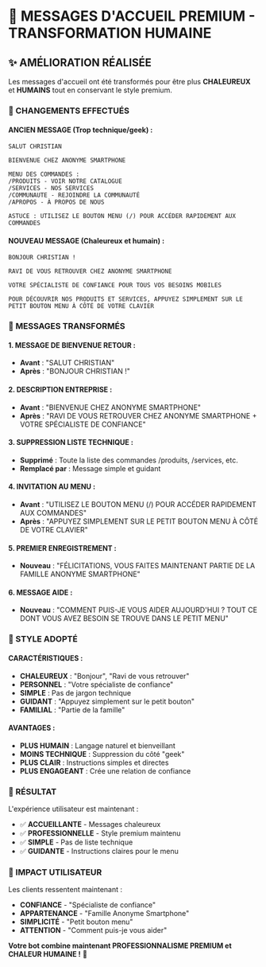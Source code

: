 # 💬 MESSAGES D'ACCUEIL PREMIUM - TRANSFORMATION HUMAINE

## ✨ AMÉLIORATION RÉALISÉE

Les messages d'accueil ont été transformés pour être plus **CHALEUREUX** et **HUMAINS** tout en conservant le style premium.

### 🎯 CHANGEMENTS EFFECTUÉS

#### ANCIEN MESSAGE (Trop technique/geek) :
```
SALUT CHRISTIAN

BIENVENUE CHEZ ANONYME SMARTPHONE

MENU DES COMMANDES :
/PRODUITS - VOIR NOTRE CATALOGUE
/SERVICES - NOS SERVICES
/COMMUNAUTE - REJOINDRE LA COMMUNAUTÉ
/APROPOS - À PROPOS DE NOUS

ASTUCE : UTILISEZ LE BOUTON MENU (/) POUR ACCÉDER RAPIDEMENT AUX COMMANDES
```

#### NOUVEAU MESSAGE (Chaleureux et humain) :
```
BONJOUR CHRISTIAN !

RAVI DE VOUS RETROUVER CHEZ ANONYME SMARTPHONE

VOTRE SPÉCIALISTE DE CONFIANCE POUR TOUS VOS BESOINS MOBILES

POUR DÉCOUVRIR NOS PRODUITS ET SERVICES, APPUYEZ SIMPLEMENT SUR LE PETIT BOUTON MENU À CÔTÉ DE VOTRE CLAVIER
```

### 🔄 MESSAGES TRANSFORMÉS

#### 1. **MESSAGE DE BIENVENUE RETOUR** :
- **Avant** : "SALUT CHRISTIAN"
- **Après** : "BONJOUR CHRISTIAN !"

#### 2. **DESCRIPTION ENTREPRISE** :
- **Avant** : "BIENVENUE CHEZ ANONYME SMARTPHONE"
- **Après** : "RAVI DE VOUS RETROUVER CHEZ ANONYME SMARTPHONE + VOTRE SPÉCIALISTE DE CONFIANCE"

#### 3. **SUPPRESSION LISTE TECHNIQUE** :
- **Supprimé** : Toute la liste des commandes /produits, /services, etc.
- **Remplacé par** : Message simple et guidant

#### 4. **INVITATION AU MENU** :
- **Avant** : "UTILISEZ LE BOUTON MENU (/) POUR ACCÉDER RAPIDEMENT AUX COMMANDES"
- **Après** : "APPUYEZ SIMPLEMENT SUR LE PETIT BOUTON MENU À CÔTÉ DE VOTRE CLAVIER"

#### 5. **PREMIER ENREGISTREMENT** :
- **Nouveau** : "FÉLICITATIONS, VOUS FAITES MAINTENANT PARTIE DE LA FAMILLE ANONYME SMARTPHONE"

#### 6. **MESSAGE AIDE** :
- **Nouveau** : "COMMENT PUIS-JE VOUS AIDER AUJOURD'HUI ? TOUT CE DONT VOUS AVEZ BESOIN SE TROUVE DANS LE PETIT MENU"

### 🎨 STYLE ADOPTÉ

#### CARACTÉRISTIQUES :
- **CHALEUREUX** : "Bonjour", "Ravi de vous retrouver"
- **PERSONNEL** : "Votre spécialiste de confiance"
- **SIMPLE** : Pas de jargon technique
- **GUIDANT** : "Appuyez simplement sur le petit bouton"
- **FAMILIAL** : "Partie de la famille"

#### AVANTAGES :
- **PLUS HUMAIN** : Langage naturel et bienveillant
- **MOINS TECHNIQUE** : Suppression du côté "geek"
- **PLUS CLAIR** : Instructions simples et directes
- **PLUS ENGAGEANT** : Crée une relation de confiance

### 🚀 RÉSULTAT

L'expérience utilisateur est maintenant :
- ✅ **ACCUEILLANTE** - Messages chaleureux
- ✅ **PROFESSIONNELLE** - Style premium maintenu
- ✅ **SIMPLE** - Pas de liste technique
- ✅ **GUIDANTE** - Instructions claires pour le menu

### 📱 IMPACT UTILISATEUR

Les clients ressentent maintenant :
- **CONFIANCE** - "Spécialiste de confiance"
- **APPARTENANCE** - "Famille Anonyme Smartphone"  
- **SIMPLICITÉ** - "Petit bouton menu"
- **ATTENTION** - "Comment puis-je vous aider"

**Votre bot combine maintenant PROFESSIONNALISME PREMIUM et CHALEUR HUMAINE !** 💬

